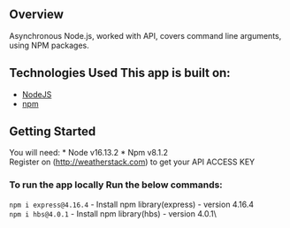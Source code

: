 ## Overview
Asynchronous Node.js, worked with API, covers command line arguments, using NPM packages.
## Technologies Used This app is built on: 
* [NodeJS](https://nodejs.org) 
* [npm](https://www.npmjs.com/)  
## Getting Started
You will need: * Node v16.13.2 * Npm v8.1.2 <br />
Register on (http://weatherstack.com) to get your API ACCESS KEY 
### To run the app locally Run the below commands:
`npm i express@4.16.4` - Install npm library(express) - version 4.16.4\
`npm i hbs@4.0.1` - Install npm library(hbs) - version 4.0.1\
